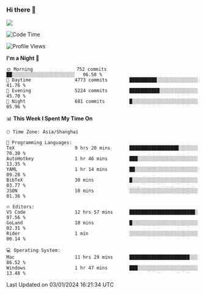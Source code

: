 ### Hi there 👋

<!--
**JJAYCHEN1e/jjaychen1e** is a ✨ _special_ ✨ repository because its `README.md` (this file) appears on your GitHub profile.

Here are some ideas to get you started:

- 🔭 I’m currently working on ...
- 🌱 I’m currently learning ...
- 👯 I’m looking to collaborate on ...
- 🤔 I’m looking for help with ...
- 💬 Ask me about ...
- 📫 How to reach me: ...
- 😄 Pronouns: ...
- ⚡ Fun fact: ...
-->

[![](https://github-readme-stats.vercel.app/api?username=jjaychen1e&show_icons=true)](https://github.com/jjaychen1e/github-readme-stats?count_private=true)

<!--START_SECTION:waka-->
![Code Time](http://img.shields.io/badge/Code%20Time-903%20hrs%205%20mins-blue)

![Profile Views](http://img.shields.io/badge/Profile%20Views-4-blue)

**I'm a Night 🦉** 

```text
🌞 Morning                752 commits         ██░░░░░░░░░░░░░░░░░░░░░░░   06.58 % 
🌆 Daytime                4773 commits        ██████████░░░░░░░░░░░░░░░   41.76 % 
🌃 Evening                5224 commits        ███████████░░░░░░░░░░░░░░   45.70 % 
🌙 Night                  681 commits         █░░░░░░░░░░░░░░░░░░░░░░░░   05.96 % 
```


📊 **This Week I Spent My Time On** 

```text
🕑︎ Time Zone: Asia/Shanghai

💬 Programming Languages: 
TeX                      9 hrs 20 mins       ██████████████████░░░░░░░   70.30 % 
AutoHotkey               1 hr 46 mins        ███░░░░░░░░░░░░░░░░░░░░░░   13.35 % 
YAML                     1 hr 14 mins        ██░░░░░░░░░░░░░░░░░░░░░░░   09.28 % 
BibTeX                   30 mins             █░░░░░░░░░░░░░░░░░░░░░░░░   03.77 % 
JSON                     10 mins             ░░░░░░░░░░░░░░░░░░░░░░░░░   01.36 % 

🔥 Editors: 
VS Code                  12 hrs 57 mins      ████████████████████████░   97.56 % 
GoLand                   18 mins             █░░░░░░░░░░░░░░░░░░░░░░░░   02.31 % 
Rider                    1 min               ░░░░░░░░░░░░░░░░░░░░░░░░░   00.14 % 

💻 Operating System: 
Mac                      11 hrs 29 mins      ██████████████████████░░░   86.52 % 
Windows                  1 hr 47 mins        ███░░░░░░░░░░░░░░░░░░░░░░   13.48 % 
```


 Last Updated on 03/01/2024 16:21:34 UTC
<!--END_SECTION:waka-->
